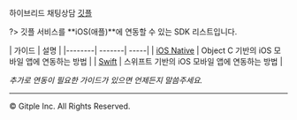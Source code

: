 하이브리드 채팅상담 [깃플](https://gitple.io)

?> 깃플 서비스를 **iOS(애플)**에 연동할 수 있는 SDK 리스트입니다.

| 가이드  | 설명 |
|--------| -------| -----|
| [iOS Native](ios-sdk.md) | Object C 기반의 iOS 모바일 앱에 연동하는 방법 |
| [Swift](swift-sdk.md) | 스위프트 기반의 iOS 모바일 앱에 연동하는 방법 |

_추가로 연동이 필요한 가이드가 있으면 언제든지 말씀주세요._

---

© Gitple Inc. All Rights Reserved.
